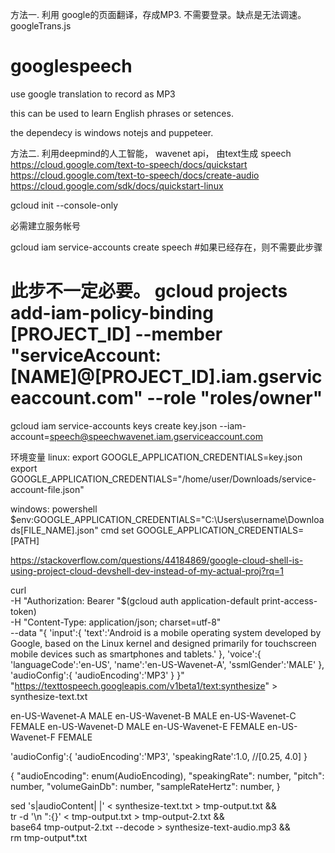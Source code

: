方法一. 利用 google的页面翻译，存成MP3. 不需要登录。缺点是无法调速。
googleTrans.js
# googlespeech
use google translation to record as MP3

this can be used to learn English phrases or setences.

the dependecy is windows notejs and puppeteer.

方法二. 利用deepmind的人工智能， wavenet api， 由text生成 speech
https://cloud.google.com/text-to-speech/docs/quickstart
https://cloud.google.com/text-to-speech/docs/create-audio
https://cloud.google.com/sdk/docs/quickstart-linux

gcloud init --console-only

必需建立服务帐号

gcloud iam service-accounts create speech  #如果已经存在，则不需要此步骤

# 此步不一定必要。 gcloud projects add-iam-policy-binding [PROJECT_ID] --member "serviceAccount:[NAME]@[PROJECT_ID].iam.gserviceaccount.com" --role "roles/owner"

gcloud iam service-accounts keys create key.json --iam-account=speech@speechwavenet.iam.gserviceaccount.com

环境变量
linux:
export GOOGLE_APPLICATION_CREDENTIALS=key.json
export GOOGLE_APPLICATION_CREDENTIALS="/home/user/Downloads/service-account-file.json"

windows:
powershell
$env:GOOGLE_APPLICATION_CREDENTIALS="C:\Users\username\Downloads\[FILE_NAME].json"
cmd
set GOOGLE_APPLICATION_CREDENTIALS=[PATH]

https://stackoverflow.com/questions/44184869/google-cloud-shell-is-using-project-cloud-devshell-dev-instead-of-my-actual-proj?rq=1
    
    
    
curl \
  -H "Authorization: Bearer "$(gcloud auth application-default print-access-token) \
  -H "Content-Type: application/json; charset=utf-8" \
  --data "{
    'input':{
      'text':'Android is a mobile operating system developed by Google,
         based on the Linux kernel and designed primarily for
         touchscreen mobile devices such as smartphones and tablets.'
    },
    'voice':{
      'languageCode':'en-US',
      'name':'en-US-Wavenet-A',
      'ssmlGender':'MALE'
    },
    'audioConfig':{
      'audioEncoding':'MP3'
    }
  }" "https://texttospeech.googleapis.com/v1beta1/text:synthesize" > synthesize-text.txt

en-US-Wavenet-A	MALE
en-US-Wavenet-B	MALE
en-US-Wavenet-C	FEMALE
en-US-Wavenet-D	MALE
en-US-Wavenet-E	FEMALE
en-US-Wavenet-F	FEMALE

'audioConfig':{
      'audioEncoding':'MP3',
      'speakingRate':1.0, //[0.25, 4.0]
}
    
{
  "audioEncoding": enum(AudioEncoding),
  "speakingRate": number,
  "pitch": number,
  "volumeGainDb": number,
  "sampleRateHertz": number,
}
  
  
sed 's|audioContent| |' < synthesize-text.txt > tmp-output.txt && \
tr -d '\n ":{}' < tmp-output.txt > tmp-output-2.txt && \
base64 tmp-output-2.txt --decode > synthesize-text-audio.mp3 && \
rm tmp-output*.txt
